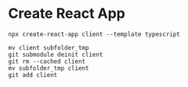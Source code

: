 # Create React App

```
npx create-react-app client --template typescript
```

```
mv client subfolder_tmp
git submodule deinit client
git rm --cached client
mv subfolder_tmp client
git add client
```